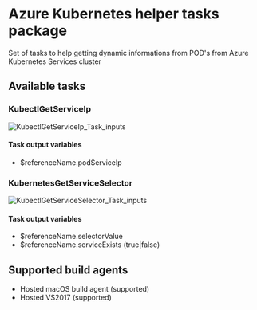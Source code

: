 # Azure Kubernetes helper tasks package
Set of tasks to help getting dynamic informations from POD's from Azure Kubernetes Services cluster

## Available tasks

### KubectlGetServiceIp
![KubectlGetServiceIp_Task_inputs](img/v1/getServiceIp.v1.jpg)

#### Task output variables
- $referenceName.podServiceIp

### KubernetesGetServiceSelector
![KubectlGetServiceSelector_Task_inputs](img/v1/getSelectorValue.v1.jpg)

#### Task output variables
- $referenceName.selectorValue
- $referenceName.serviceExists (true|false)

## Supported build agents
- Hosted macOS build agent (supported)
- Hosted VS2017 (supported)